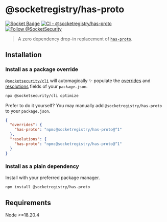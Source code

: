 # @socketregistry/has-proto

[![Socket Badge](https://socket.dev/api/badge/npm/package/@socketregistry/has-proto)](https://socket.dev/npm/package/@socketregistry/has-proto)
[![CI - @socketregistry/has-proto](https://github.com/SocketDev/socket-registry-js/actions/workflows/test.yml/badge.svg)](https://github.com/SocketDev/socket-registry-js/actions/workflows/test.yml)
[![Follow @SocketSecurity](https://img.shields.io/twitter/follow/SocketSecurity?style=social)](https://twitter.com/SocketSecurity)

> A zero dependency drop-in replacement of
> [`has-proto`](https://www.npmjs.com/package/has-proto).

## Installation

### Install as a package override

[`@socketsecurity/cli`](https://www.npmjs.com/package/@socketsecurity/cli) will
automagically :sparkles: populate the
[overrides](https://docs.npmjs.com/cli/v9/configuring-npm/package-json#overrides)
and [resolutions](https://yarnpkg.com/configuration/manifest#resolutions) fields
of your `package.json`.

```sh
npx @socketsecurity/cli optimize
```

Prefer to do it yourself? You may manually add `@socketregistry/has-proto` to
your `package.json`.

```json
{
  "overrides": {
    "has-proto": "npm:@socketregistry/has-proto@^1"
  },
  "resolutions": {
    "has-proto": "npm:@socketregistry/has-proto@^1"
  }
}
```

### Install as a plain dependency

Install with your preferred package manager.

```sh
npm install @socketregistry/has-proto
```

## Requirements

Node &gt;=18.20.4
